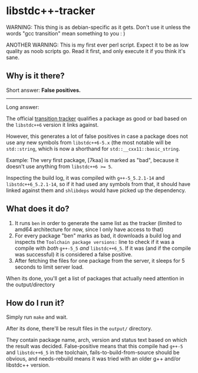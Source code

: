 libstdc++-tracker
=================


WARNING: This thing is as debian-specific as it gets. Don't use it unless
the words "gcc transition" mean something to you : )

ANOTHER WARNING: This is my first ever perl script. Expect it to be as
low quality as noob scripts go. Read it first, and only execute it if
you think it's sane.


Why is it there?
----------------

Short answer: **False positives.**

-----

Long answer:

The official [transition tracker] qualifies a package as good or bad based
on the `libstdc++6` version it links against.

[transition tracker]: https://release.debian.org/transitions/html/libstdc++6.html

However, this generates a lot of false positives in case a package does
not use any new symbols from `libstdc++6-5.x` (the most notable will
be `std::string`, which is now a shorthand for
`std::__cxx11::basic_string`.

Example: The very first package, [7kaa] is marked as "bad", because it doesn't
use anything from `libstdc++6 >= 5`.

Inspecting the build log, it was compiled with `g++-5_5.2.1-14` and
`libstdc++6_5.2.1-14`, so if it had used any symbols from that, it should have
linked against them and `shlibdeps` would have picked up the dependency.



What does it do?
----------------

1. It runs `ben` in order to generate the same list as the tracker
   (limited to amd64 architecture for now, since I only have access to that)
2. For every package "ben" marks as bad, it downloads a build log
   and inspects the `Toolchain package versions:` line to check if it was
   a compile with *both* `g++-5_5` *and* `libstdc++6_5`. If it was (and if
   the compile was successful) it is considered a false positive.
3. After fetching the files for one package from the server,
   it sleeps for 5 seconds to limit server load.


When its done, you'll get a list of packages that actually need attention
in the output/directory



How do I run it?
----------------

Simply run `make` and wait.

After its done, there'll be result files in the `output/` directory.

They contain package name, arch, version and status text based on which
the result was decided.
False-positive means that this compile had `g++-5` and `libstdc++6_5` in
the toolchain, fails-to-build-from-source should be obvious, and
needs-rebuild means it was tried with an older g++ and/or libstdc++
version.
